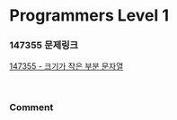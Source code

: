# Programmers Level 1

### 147355 문제링크

[147355 - 크기가 작은 부분 문자열](https://school.programmers.co.kr/learn/courses/30/lessons/147355)

<br>

### Comment